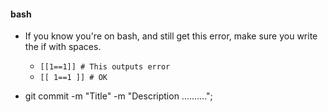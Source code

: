 


#### bash
 - If you know you're on bash, and still get this error, make sure you write the if with spaces.
	- `[[1==1]] # This outputs error`
	- `[[ 1==1 ]] # OK`


 - git commit -m "Title" -m "Description ..........";
